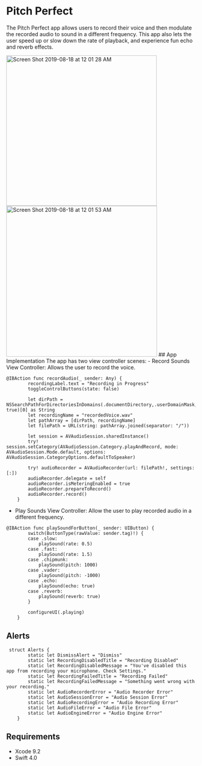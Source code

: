 # Pitch Perfect
The Pitch Perfect app allows users to record their voice and then modulate the recorded audio to sound in a different frequency. This app also lets the user speed up or slow down the rate of playback, and experience fun echo and reverb effects.


<img width="400" alt="Screen Shot 2019-08-18 at 12 01 28 AM" src="https://user-images.githubusercontent.com/46335329/63219975-2e4d3d80-c14c-11e9-809e-8ff3e3ee734d.png">

<img width="401" alt="Screen Shot 2019-08-18 at 12 01 53 AM" src="https://user-images.githubusercontent.com/46335329/63219982-5177ed00-c14c-11e9-9e09-0861bff94472.png">
## App Implementation
The app has two view controller scenes:
- Record Sounds View Controller: Allows the user to record the voice.

```
@IBAction func recordAudio(_ sender: Any) {
        recordingLabel.text = "Recording in Progress"
        toggleControlButtons(state: false)
        
        let dirPath = NSSearchPathForDirectoriesInDomains(.documentDirectory,.userDomainMask, true)[0] as String
        let recordingName = "recordedVoice.wav"
        let pathArray = [dirPath, recordingName]
        let filePath = URL(string: pathArray.joined(separator: "/"))
        
        let session = AVAudioSession.sharedInstance()
        try! session.setCategory(AVAudioSession.Category.playAndRecord, mode: AVAudioSession.Mode.default, options: AVAudioSession.CategoryOptions.defaultToSpeaker)
        
        try! audioRecorder = AVAudioRecorder(url: filePath!, settings: [:])
        audioRecorder.delegate = self
        audioRecorder.isMeteringEnabled = true
        audioRecorder.prepareToRecord()
        audioRecorder.record()
    }
```
- Play Sounds View Controller: Allow the user to play recorded audio in a different frequency. 

```
@IBAction func playSoundForButton(_ sender: UIButton) {
        switch(ButtonType(rawValue: sender.tag)!) {
        case .slow:
            playSound(rate: 0.5)
        case .fast:
            playSound(rate: 1.5)
        case .chipmunk:
            playSound(pitch: 1000)
        case .vader:
            playSound(pitch: -1000)
        case .echo:
            playSound(echo: true)
        case .reverb:
            playSound(reverb: true)
        }
        
        configureUI(.playing)
    }
```
## Alerts
```
 struct Alerts {
        static let DismissAlert = "Dismiss"
        static let RecordingDisabledTitle = "Recording Disabled"
        static let RecordingDisabledMessage = "You've disabled this app from recording your microphone. Check Settings."
        static let RecordingFailedTitle = "Recording Failed"
        static let RecordingFailedMessage = "Something went wrong with your recording."
        static let AudioRecorderError = "Audio Recorder Error"
        static let AudioSessionError = "Audio Session Error"
        static let AudioRecordingError = "Audio Recording Error"
        static let AudioFileError = "Audio File Error"
        static let AudioEngineError = "Audio Engine Error"
    }
```
## Requirements
- Xcode 9.2
- Swift 4.0




